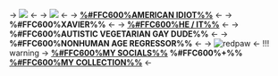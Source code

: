 -> ![](https://i.ibb.co/cgcKBcZ/8299-AB15-7-B35-4-FB7-849-F-D6469-EB4-BE2-D.png) <-
-> ![](https://i.ibb.co/x5ST2C2/3994-FE94-F41-A-4-ECC-8-D62-480-F5-E7114-B4.png) <-
-> [**%#FFC600%AMERICAN IDIOT%%**](https://open.spotify.com/track/6nTiIhLmQ3FWhvrGafw2zj?si=kDHlfSe8RNSOMTYGvNyiLQ) <-
-> **%#FFC600%XAVIER%%** <-
-> **[%#FFC600%HE / IT%%](https://pronouns.cc/@Cyadical)** <-
-> **%#FFC600%AUTISTIC VEGETARIAN GAY DUDE%%** <-
-> **%#FFC600%NONHUMAN AGE REGRESSOR%%** <-
-> ![redpaw](https://i.ibb.co/f8X2JLS/980-C020-D-6-B65-49-C9-868-D-322-E11-BD47-A8.gif) <-
!!! warning
     -> **[%#FFC600%MY SOCIALS%%](https://linktr.ee/Cyadical) %#FFC600%+%% [%#FFC600%MY COLLECTION%%](https://rentry.co/ToyCollection)** <-